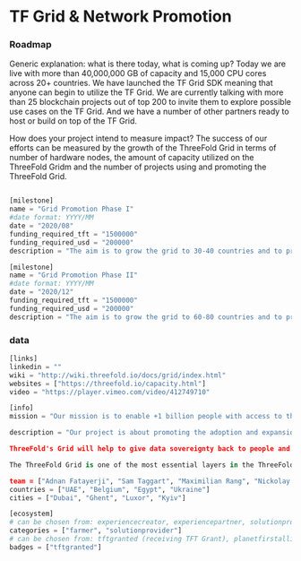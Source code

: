 # TF Grid & Network Promotion


### Roadmap

Generic explanation: what is there today, what is coming up?
Today we are live with more than 40,000,000 GB of capacity and 15,000 CPU cores across 20+ countries. We have launched the TF Grid SDK meaning that anyone can begin to utilize the TF Grid. We are currently talking with more than 25 blockchain projects out of top 200 to invite them to explore possible use cases on the TF Grid. And we have a number of other partners ready to host or build on top of the TF Grid.

How does your project intend to measure impact?
The success of our efforts can be measured by the growth of the ThreeFold Grid in terms of number of hardware nodes, the amount of capacity utilized on the ThreeFold Gridm and the number of projects using and promoting the ThreeFold Grid.

```python

[milestone]
name = "Grid Promotion Phase I"
#date format: YYYY/MM 
date = "2020/08"
funding_required_tft = "1500000"
funding_required_usd = "200000"
description = "The aim is to grow the grid to 30-40 countries and to promote ThreeFold developer audiences in the blockchain and cloud space with a minumum of 15 blockchain projects utilizing the grid as well as 15 cloud based intitatives by August 2020"

[milestone]
name = "Grid Promotion Phase II"
#date format: YYYY/MM 
date = "2020/12"
funding_required_tft = "1500000"
funding_required_usd = "200000"
description = "The aim is to grow the grid to 60-80 countries and to promote ThreeFold developer audiences in the blockchain and cloud space with a minumum of 30 blockchain projects utilizing the grid as well as 30 cloud based intitatives by Dec 2020"
```

### data

```python
[links]
linkedin = ""
wiki = "http://wiki.threefold.io/docs/grid/index.html"
websites = ["https://threefold.io/capacity.html"]
video = "https://player.vimeo.com/video/412749710"

[info]
mission = "Our mission is to enable +1 billion people with access to the fundamental internet infrastructure and their full digital lives (education, banking and internet access) for less then 1$ per person per month by 2030."

description = "Our project is about promoting the adoption and expansion of ThreeFold Network in order to empower a new and democratized digital economy based on our values of equality of access, data sovereignty, and environmental sustainability.

ThreeFold's Grid will help to give data sovereignty back to people and countries, as well as enable accessibility to digital innovation to billions of people in countries lacking in internet infrastructure, and finally it will help dramatically reduce the footprint of our current internet by using smaller and more efficient mini data nodes, less fiber network, a unique storage algorithm, & more.

The ThreeFold Grid is one of the most essential layers in the ThreeFold Project as it provides a global mesh network to run and store our internet applications and services."

team = ["Adnan Fatayerji", "Sam Taggart", "Maximilian Rang", "Nickolay Babenko", "Gloria Anne"] 
countries = ["UAE", "Belgium", "Egypt", "Ukraine"]
cities = ["Dubai", "Ghent", "Luxor", "Kyiv"]

[ecosystem]
# can be chosen from: experiencecreator, experiencepartner, solutionprovider, farmer, systemintegrator
categories = ["farmer", "solutionprovider"]
# can be chosen from: tftgranted (receiving TFT Grant), planetfirstalliance (memeber of Planet First Alliance)
badges = ["tftgranted"] 

```
